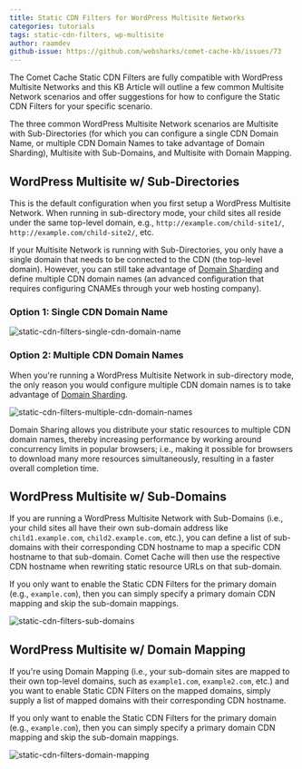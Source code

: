 ```yaml
---
title: Static CDN Filters for WordPress Multisite Networks
categories: tutorials
tags: static-cdn-filters, wp-multisite
author: raamdev
github-issue: https://github.com/websharks/comet-cache-kb/issues/73
---
```


The Comet Cache Static CDN Filters are fully compatible with WordPress Multisite Networks and this KB Article will outline a few common Multisite Network scenarios and offer suggestions for how to configure the Static CDN Filters for your specific scenario. 

The three common WordPress Multisite Network scenarios are Multisite with Sub-Directories (for which you can configure a single CDN Domain Name, or multiple CDN Domain Names to take advantage of Domain Sharding), Multisite with Sub-Domains, and Multisite with Domain Mapping.

## WordPress Multisite w/ Sub-Directories

This is the default configuration when you first setup a WordPress Multisite Network. When running in sub-directory mode, your child sites all reside under the same top-level domain, e.g., `http://example.com/child-site1/`, `http://example.com/child-site2/`, etc.

If your Multisite Network is running with Sub-Directories, you only have a single domain that needs to be connected to the CDN (the top-level domain). However, you can still take advantage of [Domain Sharding](http://cometcache.com/r/domain-sharding/) and define multiple CDN domain names (an advanced configuration that requires configuring CNAMEs through your web hosting company).

### Option 1: Single CDN Domain Name

![static-cdn-filters-single-cdn-domain-name](https://cloud.githubusercontent.com/assets/53005/7761586/717a62f8-fff5-11e4-834b-d374d5871755.png)

### Option 2: Multiple CDN Domain Names

When you're running a WordPress Multisite Network in sub-directory mode, the only reason you would configure multiple CDN domain names is to take advantage of [Domain Sharding](http://cometcache.com/r/domain-sharding/).

![static-cdn-filters-multiple-cdn-domain-names](https://cloud.githubusercontent.com/assets/53005/8264042/75f5d27e-16af-11e5-8f29-2d28c1bf1b77.png)

Domain Sharing allows you distribute your static resources to multiple CDN domain names, thereby increasing performance by working around concurrency limits in popular browsers; i.e., making it possible for browsers to download many more resources simultaneously, resulting in a faster overall completion time. 

## WordPress Multisite w/ Sub-Domains

If you are running a WordPress Multisite Network with Sub-Domains (i.e., your child sites all have their own sub-domain address like `child1.example.com`, `child2.example.com`, etc.), you can define a list of sub-domains with their corresponding CDN hostname to map a specific CDN hostname to that sub-domain. Comet Cache will then use the respective CDN hostname when rewriting static resource URLs on that sub-domain.

If you only want to enable the Static CDN Filters for the primary domain (e.g., `example.com`), then you can simply specify a primary domain CDN mapping and skip the sub-domain mappings.

![static-cdn-filters-sub-domains](https://cloud.githubusercontent.com/assets/53005/8264056/a9718da0-16af-11e5-8ebd-676a8d7939b5.png)


## WordPress Multisite w/ Domain Mapping

If you're using Domain Mapping (i.e., your sub-domain sites are mapped to their own top-level domains, such as `example1.com`, `example2.com`, etc.) and you want to enable Static CDN Filters on the mapped domains, simply supply a list of mapped domains with their corresponding CDN hostname.

If you only want to enable the Static CDN Filters for the primary domain (e.g., `example.com`), then you can simply specify a primary domain CDN mapping and skip the sub-domain mappings.

![static-cdn-filters-domain-mapping](https://cloud.githubusercontent.com/assets/53005/8264050/9f5b184a-16af-11e5-96f2-70db939e8eac.png)
